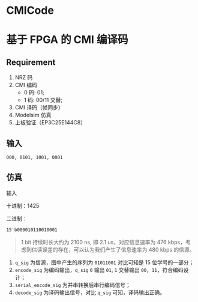 # CMICode

# 基于 FPGA 的 CMI 编译码

## Requirement

1. NRZ 码 
2. CMI 编码
	- 0 码: 01; 
	- 1 码: 00/11 交替;
1. CMI 译码（帧同步）
2. Modelsim 仿真
3. 上板验证（EP3C25E144C8）

## 输入

	000, 0101, 1001, 0001

## 仿真

输入

十进制：1425

二进制：

```txt
15'b000010110010001
```

> 1 bit 持续时长大约为 2100 ns, 即 2.1 us，对应信息速率为 476 kbps，考虑到估读误差的存在，可以认为我们产生了信息速率为 480 kbps 的信源。

1. `q_sig` 为信源，图中产生的序列为 `01011001` 对比可知是 15 位学号的一部分；
2. `encode_sig` 为编码输出，`q_sig` `0` 输出 `01`, `1` 交替输出 `00`，`11`，符合编码设计；
3. `serial_encode_sig` 为并串转换后串行编码信号；
4. `decode_sig` 为译码输出信号，对比 `q_sig` 可知，译码输出正确。